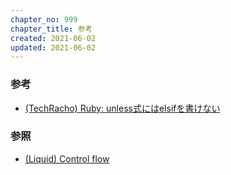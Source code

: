 ```yaml
---
chapter_no: 999
chapter_title: 参考
created: 2021-06-02
updated: 2021-06-02
---
```

### 参考
- [(TechRacho) Ruby: unless式にはelsifを書けない](https://techracho.bpsinc.jp/hachi8833/2019_02_01/67736)

### 参照
- [(Liquid) Control flow](https://shopify.github.io/liquid/tags/control-flow/)
